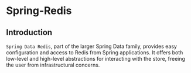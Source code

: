 # Spring-Redis

## Introduction
`Spring Data Redis`, part of the larger Spring Data family, provides easy configuration and access to Redis from Spring applications. It offers both low-level and high-level abstractions for interacting with the store, freeing the user from infrastructural concerns.